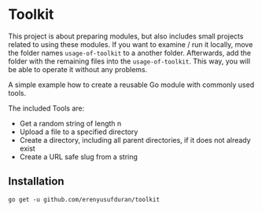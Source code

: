 # Toolkit

This project is about preparing modules, but also includes small projects related to using these modules. If you want to examine / run it locally, move the folder names `usage-of-toolkit` to a another folder. Afterwards, add the folder with the remaining files into the `usage-of-toolkit`. This way, you will be able to operate it without any problems.

A simple example how to create a reusable Go module with commonly used tools.

The included Tools are:

- Get a random string of length n
- Upload a file to a specified directory
- Create a directory, including all parent directories, if it does not already exist
- Create a URL safe slug from a string


## Installation

```
go get -u github.com/erenyusufduran/toolkit
```

